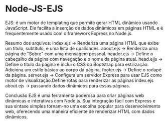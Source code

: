 # Node-JS-EJS
<!-- Maravilhoso curso ministrado pela instrutora Jakeliny Gracielly da Rockeseat, onde aborda como o Javascript constroi o HTML com o Node 
e o Express. Fantástica iniciativa da Rocketseat só tenha a agradecer o ensinamento, muita gratidão S2.

Observação: Foram criadas 2 pastas, 1 chamada "partials" onde consta os arquivos ; footer.ejs, head.ejs e header.ejs.
Na 2a. pasta "pages" inclui os arquivos ; about.ejs e index.ejs -->


EJS:  é um motor de templating que permite gerar HTML dinâmico usando JavaScript. Ele facilita a inserção de dados dinâmicos em páginas HTML e é frequentemente usado com o framework Express no Node.js.



Resumo dos arquivos:
index.ejs -> Renderiza uma página HTML que exibe um título, subtítulo, e uma lista de qualidades.
about.ejs -> Renderiza uma página de "Sobre" com uma mensagem pessoal.
header.ejs -> Define o cabeçalho da página com navegação e o nome da página atual.
head.ejjs -> Define o título da página e inclui o CSS do Bootstrap para estilização. Adiciona um estilo básico ao corpo da página.
footer.ejs -> Define o rodapé da página.
server.ejs -> Configura um servidor Express para usar EJS como motor de visualização.Define rotas para renderizar as páginas index.ejs about.ejs -> passando dados dinâmicos para essas páginas.



Conclusão
EJS é uma ferramenta poderosa para criar páginas web dinâmicas e interativas com Node.js. Sua integração fácil com Express e sua sintaxe simples tornam-no uma escolha popular para desenvolvimento web, oferecendo uma maneira eficiente de renderizar HTML com dados dinâmicos.



